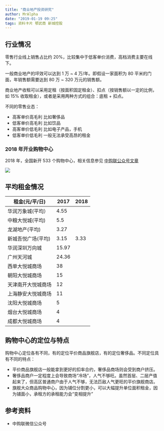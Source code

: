 ```yaml
---
title: "商业地产投资研究"
author: MrAlpha
date: "2019-01-19 09:25"
tags: 资料卡片 鄂武商 新城控股
---
```


## 行业情况

零售行业线上销售占比约 20%，比较集中于低客单价消费，高档消费主要在线下。

一般商业地产的坪效可以达到 1 万 ~ 4 万/年。即假设一家面积为 80 平米的门面，年销售额需要达到 80 万 ~ 320 万元的销售额。

商业地产收租可以采用定租（按面积固定租金）、扣点（按销售额以一定的比例，如 15% 收取租金），或者是采用两种方式的组合：底租 + 扣点。

不同的零售业态：

- 高客单价高毛利 比如奢侈品
- 低客单价高毛利 比如饮品
- 高客单价低毛利 比如电子产品，手机
- 低客单价低毛利 一般无法承受高昂的租金

### 2018 年开业购物中心

2018 年，全国新开 533 个购物中心，相关信息参见 [中购联公众号文章](https://mp.weixin.qq.com/s?timestamp=1547865952&src=3&ver=1&signature=P2btDeyuNYziqtc8xa8JmnqpHSJOK*ae5xSO9JTyRvSlWrRXehkvAZ4OZQzOSb*-KnO2gHIJazPfc-TKMKcDaGW7iLYJfyWItWNLvxdBkrPNTyXVJFKqucM2q*rKBBFi*CKo5GdD5-PT5OBY4WPKaovCSiC2LhhG3p*zNLRB9vw=)

![](https://netimages.oss-cn-beijing.aliyuncs.com/img/20190119105622.png)

## 平均租金情况

| 租金(元/平/日)     | 2017  | 2018 |
| ------------------ | ----- | ---- |
| 华润万象城(平均）  | 4.55  |      |
| 中粮大悦城(平均)   | 5.5   |      |
| 龙湖地产(平均)     | 3.27  |      |
| 新城吾悦广场(平均) | 3.15  | 3.33 |
| 华润深圳万向城     | 15.97 |      |
| 广州天河城         | 24.36 |      |
| 西单大悦城商场     | 38    |      |
| 朝阳大悦城商场     | 15    |      |
| 天津南开大悦城商场 | 12    |      |
| 上海静安大悦城商场 | 11    |      |
| 沈阳大悦城商场     | 5     |      |
| 烟台大悦城商场     | 4     |      |
| 成都大悦城商场     | 4     |      |

## 购物中心的定位与特点

购物中心定位各有不同，有的定位平价商品旗舰店，有的定位奢侈品。不同定位具有不同的特点：

- 平价商品旗舰店一般能拿到更好的扣率合约，奢侈品商场则会受到商户挤压。
- 奢侈品商户一定程度上会导致商场“冷场”，人气不够旺。虽然首层、二层产值起来了，但高区普通商户由于人气不够，无法匹敌人气更旺的平价旗舰商店。
- 旗舰大众商品购物中心，因为铺位分割更小，可以大幅提升单位面积租金，因为铺面小，承租方的承租能力会“变相提升”

## 参考资料

- 中购联微信公众号
